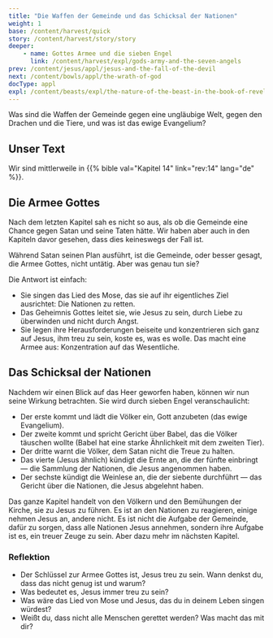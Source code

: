 ```yaml
---
title: "Die Waffen der Gemeinde und das Schicksal der Nationen"
weight: 1
base: /content/harvest/quick
story: /content/harvest/story/story
deeper:
    - name: Gottes Armee und die sieben Engel
      link: /content/harvest/expl/gods-army-and-the-seven-angels
prev: /content/jesus/appl/jesus-and-the-fall-of-the-devil
next: /content/bowls/appl/the-wrath-of-god
docType: appl
expl: /content/beasts/expl/the-nature-of-the-beast-in-the-book-of-revelation
---
```


Was sind die Waffen der Gemeinde gegen eine ungläubige Welt, gegen den Drachen und die Tiere, und was ist das ewige Evangelium?

## Unser Text

<a name="5b8f"></a>
Wir sind mittlerweile in {{% bible val="Kapitel 14" link="rev:14" lang="de" %}}.

## Die Armee Gottes

<a name="e270"></a>
Nach dem letzten Kapitel sah es nicht so aus, als ob die Gemeinde eine Chance gegen Satan und seine Taten hätte. Wir haben aber auch in den Kapiteln davor gesehen, dass dies keineswegs der Fall ist.

Während Satan seinen Plan ausführt, ist die Gemeinde, oder besser gesagt, die Armee Gottes, nicht untätig. Aber was genau tun sie?

Die Antwort ist einfach:

- Sie singen das Lied des Mose, das sie auf ihr eigentliches Ziel ausrichtet: Die Nationen zu retten.
- Das Geheimnis Gottes leitet sie, wie Jesus zu sein, durch Liebe zu überwinden und nicht durch Angst.
- Sie legen ihre Herausforderungen beiseite und konzentrieren sich ganz auf Jesus, ihm treu zu sein, koste es, was es wolle. Das macht eine Armee aus: Konzentration auf das Wesentliche.

## Das Schicksal der Nationen

<a name="cba9"></a>
Nachdem wir einen Blick auf das Heer geworfen haben, können wir nun seine Wirkung betrachten. Sie wird durch sieben Engel veranschaulicht:

- Der erste kommt und lädt die Völker ein, Gott anzubeten (das ewige Evangelium).
- Der zweite kommt und spricht Gericht über Babel, das die Völker täuschen wollte (Babel hat eine starke Ähnlichkeit mit dem zweiten Tier).
- Der dritte warnt die Völker, dem Satan nicht die Treue zu halten.
- Das vierte (Jesus ähnlich) kündigt die Ernte an, die der fünfte einbringt — die Sammlung der Nationen, die Jesus angenommen haben.
- Der sechste kündigt die Weinlese an, die der siebente durchführt — das Gericht über die Nationen, die Jesus abgelehnt haben.

Das ganze Kapitel handelt von den Völkern und den Bemühungen der Kirche, sie zu Jesus zu führen. Es ist an den Nationen zu reagieren, einige nehmen Jesus an, andere nicht. Es ist nicht die Aufgabe der Gemeinde, dafür zu sorgen, dass alle Nationen Jesus annehmen, sondern ihre Aufgabe ist es, ein treuer Zeuge zu sein. Aber dazu mehr im nächsten Kapitel.

### Reflektion

<a name="83c3"></a>
- Der Schlüssel zur Armee Gottes ist, Jesus treu zu sein. Wann denkst du, dass das nicht genug ist und warum?
- Was bedeutet es, Jesus immer treu zu sein?
- Was wäre das Lied von Mose und Jesus, das du in deinem Leben singen würdest?
- Weißt du, dass nicht alle Menschen gerettet werden? Was macht das mit dir?
